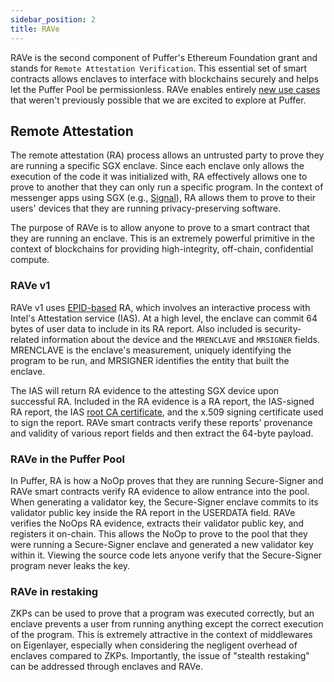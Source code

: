 ```yaml
---
sidebar_position: 2
title: RAVe
---
```

RAVe is the second component of Puffer's Ethereum Foundation grant and stands for `Remote Attestation Verification`. This essential set of smart contracts allows enclaves to interface with blockchains securely and helps let the Puffer Pool be permissionless. RAVe enables entirely [new use cases](https://ethresear.ch/t/2fa-zk-rollups-using-sgx/14462) that weren't previously possible that we are excited to explore at Puffer.

## Remote Attestation
The remote attestation (RA) process allows an untrusted party to prove they are running a specific SGX enclave. Since each enclave only allows the execution of the code it was initialized with, RA effectively allows one to prove to another that they can only run a specific program. In the context of messenger apps using SGX (e.g., [Signal](https://signal.org/blog/building-faster-oram/)), RA allows them to prove to their users' devices that they are running privacy-preserving software. 

The purpose of RAVe is to allow anyone to prove to a smart contract that they are running an enclave. This is an extremely powerful primitive in the context of blockchains for providing high-integrity, off-chain, confidential compute. 

### RAVe v1
RAVe v1 uses [EPID-based](https://api.portal.trustedservices.intel.com/EPID-attestation) RA, which involves an interactive process with Intel's Attestation service (IAS). At a high level, the enclave can commit 64 bytes of user data to include in its RA report. Also included is security-related information about the device and the `MRENCLAVE` and `MRSIGNER` fields. MRENCLAVE is the enclave's measurement, uniquely identifying the program to be run, and MRSIGNER identifies the entity that built the enclave. 

The IAS will return RA evidence to the attesting SGX device upon successful RA. Included in the RA evidence is a RA report, the IAS-signed RA report, the IAS [root CA certificate](https://certificates.trustedservices.intel.com/Intel_SGX_Attestation_RootCA.pem), and the x.509 signing certificate used to sign the report. RAVe smart contracts verify these reports' provenance and validity of various report fields and then extract the 64-byte payload. 

### RAVe in the Puffer Pool
In Puffer, RA is how a NoOp proves that they are running Secure-Signer and RAVe smart contracts verify RA evidence to allow entrance into the pool. When generating a validator key, the Secure-Signer enclave commits to its validator public key inside the RA report in the USERDATA field. RAVe verifies the NoOps RA evidence, extracts their validator public key, and registers it on-chain. This allows the NoOp to prove to the pool that they were running a Secure-Signer enclave and generated a new validator key within it. Viewing the source code lets anyone verify that the Secure-Signer program never leaks the key.

### RAVe in restaking
ZKPs can be used to prove that a program was executed correctly, but an enclave prevents a user from running anything except the correct execution of the program. This is extremely attractive in the context of middlewares on Eigenlayer, especially when considering the negligent overhead of enclaves compared to ZKPs. Importantly, the issue of "stealth restaking" can be addressed through enclaves and RAVe.